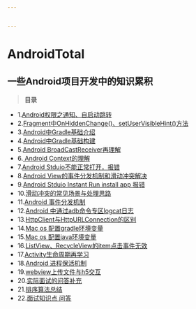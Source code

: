 ```yaml
---


---
```


<h1 id="androidtotal">AndroidTotal</h1>
<h2 id="一些android项目开发中的知识累积">一些Android项目开发中的知识累积</h2>
<blockquote>
<p><strong>目录</strong></p>
</blockquote>
<ul>
<li>1.<a href="https://github.com/zylaoshi/AndroidTotal/blob/master/Android%E6%9D%83%E9%99%90%E4%B9%8B%E9%80%9A%E7%9F%A5%E3%80%81%E8%87%AA%E5%90%AF%E5%8A%A8%E8%B7%B3%E8%BD%AC.md">Android权限之通知、自启动跳转</a></li>
<li>2.<a href="https://github.com/zylaoshi/AndroidTotal/blob/master/Fragment%E4%B8%ADonHiddenChanged%E3%80%81setUserVisibleHint%E8%A7%A6%E5%8F%91%E6%9D%A1%E4%BB%B6.md">Fragment中OnHiddenChange()、setUserVisibleHint()方法</a></li>
<li>3.<a href="https://github.com/zylaoshi/AndroidTotal/blob/master/Android%E4%B8%ADGradle%E5%9F%BA%E7%A1%80%E4%BB%8B%E7%BB%8D.md">Android中Gradle基础介绍</a></li>
<li>4.<a href="https://github.com/zylaoshi/AndroidTotal/blob/master/Android%E4%B8%ADGradle%E7%9A%84%E5%9F%BA%E7%A1%80%E6%9E%84%E5%BB%BA.md">Android中Gradle基础构建</a></li>
<li>5.<a href="https://github.com/LoganZy/AndroidTotal/blob/master/Android%20BroadCastReceiver%E5%86%8D%E7%90%86%E8%A7%A3.md">Android BroadCastReceiver再理解</a></li>
<li>6.<a href="https://github.com/LoganZy/AndroidTotal/blob/master/Android%20Context%E7%9A%84%E7%90%86%E8%A7%A3.md"> Android Context的理解</a></li>
<li>7.<a href="https://github.com/LoganZy/AndroidTotal/blob/master/Android%20Stduio%E6%89%93%E5%BC%80%E6%8A%A5%E9%94%99.md">Android Stduio不能正常打开，报错</a></li>
<li>8.<a href="https://github.com/LoganZy/AndroidTotal/blob/master/Android%20View%E7%9A%84%E4%BA%8B%E4%BB%B6%E5%88%86%E5%8F%91%E6%9C%BA%E5%88%B6%E5%92%8C%E6%BB%91%E5%8A%A8%E5%86%B2%E7%AA%81%E8%A7%A3%E5%86%B3.md">Android View的事件分发机制和滑动冲突解决</a></li>
<li>9.<a href="https://github.com/LoganZy/AndroidTotal/blob/master/Android%20stduio%20instant%20run%20install%20app%20error.md">Android Stduio Instant Run install app 报错</a></li>
<li>10.<a href="https://github.com/LoganZy/AndroidTotal/blob/master/Android%20view%E6%BB%91%E5%8A%A8%E5%86%B2%E7%AA%81%E7%9A%84%E5%A4%84%E7%90%86.md">滑动冲突的常见场景与处理思路</a></li>
<li>11.<a href="https://github.com/LoganZy/AndroidTotal/blob/master/Android%20%E4%BA%8B%E4%BB%B6%E5%88%86%E5%8F%91%E6%9C%BA%E5%88%B6.md">Android 事件分发机制</a></li>
<li>12.<a href="https://github.com/LoganZy/AndroidTotal/blob/master/Android%E4%B8%ADadb%E5%91%BD%E4%BB%A4%E6%8A%93%E5%8F%96logcat%20%E6%97%A5%E5%BF%97.md">Android 中通过adb命令专区logcat日志</a></li>
<li>13.<a href="https://github.com/LoganZy/AndroidTotal/blob/master/HttpClient%E4%B8%8EHttpURLConnection%E7%9A%84%E5%8C%BA%E5%88%AB.md">HttpClient与HttpURLConnection的区别</a></li>
<li>14.<a href="https://github.com/LoganZy/AndroidTotal/blob/master/Mac%20os%20%E9%85%8D%E7%BD%AEjava%E7%8E%AF%E5%A2%83%E5%8F%98%E9%87%8F.md">Mac os 配置gradle环境变量</a></li>
<li>15.<a href="https://github.com/LoganZy/AndroidTotal/blob/master/Mac%20os%20%E9%85%8D%E7%BD%AEjava%E7%8E%AF%E5%A2%83%E5%8F%98%E9%87%8F.md">Mac os 配置java环境变量</a></li>
<li>16.<a href="https://github.com/LoganZy/AndroidTotal/blob/master/ListView%E3%80%81RecycleView%E7%9A%84item%E7%82%B9%E5%87%BB%E4%BA%8B%E4%BB%B6%E6%97%A0%E6%95%88.md">ListView、RecycleView的item点击事件无效</a></li>
<li>17.<a href="https://github.com/LoganZy/AndroidTotal/blob/master/activity%E7%9A%84%E7%94%9F%E5%91%BD%E5%91%A8%E6%9C%9F%E5%86%8D%E7%90%86%E8%A7%A3.md">Activity生命周期再学习</a></li>
<li>18.<a href="https://github.com/LoganZy/AndroidTotal/blob/master/android%20%E8%BF%9B%E7%A8%8B%E4%BF%9D%E6%B4%BB%E6%9C%BA%E5%88%B6.md">Android 进程保活机制</a></li>
<li>19.<a href="https://github.com/LoganZy/AndroidTotal/blob/master/webview%E4%B8%8A%E4%BC%A0%E6%96%87%E4%BB%B6%E4%B8%8Eh5%E4%BA%A4%E4%BA%92.md">webview上传文件与h5交互</a></li>
<li>20.<a href="https://github.com/LoganZy/AndroidTotal/blob/master/%E5%AE%9E%E9%99%85%E9%9D%A2%E8%AF%95%E7%9A%84%E9%97%AE%E7%AD%94%E8%A1%A5%E5%85%85.md">实际面试的问答补充</a></li>
<li>21.<a href="https://github.com/LoganZy/AndroidTotal/blob/master/%E6%8E%92%E5%BA%8F%E7%AE%97%E6%B3%95%E6%80%BB%E7%BB%93.md">排序算法总结</a></li>
<li>22.<a href="https://github.com/LoganZy/AndroidTotal/blob/master/%E9%9D%A2%E8%AF%95%E7%9F%A5%E8%AF%86%E7%82%B9%20%E9%97%AE%E7%AD%94.md">面试知识点 问答</a></li>
</ul>

<!--stackedit_data:
eyJoaXN0b3J5IjpbMTQzMzk1MTQ2Nl19
-->